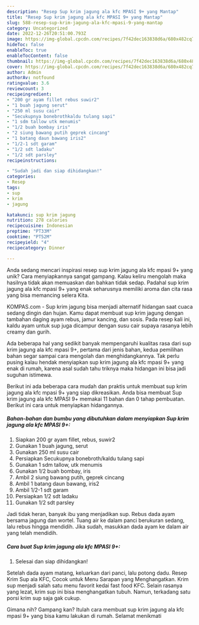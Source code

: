 ```yaml
---
description: "Resep Sup krim jagung ala kfc MPASI 9+ yang Mantap"
title: "Resep Sup krim jagung ala kfc MPASI 9+ yang Mantap"
slug: 588-resep-sup-krim-jagung-ala-kfc-mpasi-9-yang-mantap
category: Uncategorized
date: 2022-12-26T20:51:00.793Z
image: https://img-global.cpcdn.com/recipes/7f42dec163838d6a/680x482cq70/sup-krim-jagung-ala-kfc-mpasi-9-foto-resep-utama.jpg
hideToc: false
enableToc: true
enableTocContent: false
thumbnail: https://img-global.cpcdn.com/recipes/7f42dec163838d6a/680x482cq70/sup-krim-jagung-ala-kfc-mpasi-9-foto-resep-utama.jpg
cover: https://img-global.cpcdn.com/recipes/7f42dec163838d6a/680x482cq70/sup-krim-jagung-ala-kfc-mpasi-9-foto-resep-utama.jpg
author: Admin
authorAv: notfound
ratingvalue: 3.6
reviewcount: 3
recipeingredient:
- "200 gr ayam fillet rebus suwir2"
- "1 buah jagung serut"
- "250 ml susu cair"
- "Secukupnya bonebrothkaldu tulang sapi"
- "1 sdm tallow utk menumis"
- "1/2 buah bombay iris"
- "2 siung bawang putih geprek cincang"
- "1 batang daun bawang iris2"
- "1/2-1 sdt garam"
- "1/2 sdt ladaku"
- "1/2 sdt parsley"
recipeinstructions:

- "Sudah jadi dan siap dihidangkan!"
categories:
- Resep
tags:
- sup
- krim
- jagung

katakunci: sup krim jagung 
nutrition: 278 calories
recipecuisine: Indonesian
preptime: "PT33M"
cooktime: "PT52M"
recipeyield: "4"
recipecategory: Dinner

---
```





Anda sedang mencari inspirasi resep sup krim jagung ala kfc mpasi 9+ yang unik? Cara menyiapkannya sangat gampang. Kalau keliru mengolah maka hasilnya tidak akan memuaskan dan bahkan tidak sedap. Padahal sup krim jagung ala kfc mpasi 9+ yang enak seharusnya memiliki aroma dan cita rasa yang bisa memancing selera Kita.





KOMPAS.com - Sup krim jagung bisa menjadi alternatif hidangan saat cuaca sedang dingin dan hujan. Kamu dapat membuat sup krim jagung dengan tambahan daging ayam rebus, jamur kancing, dan sosis. Pada resep kali ini, kaldu ayam untuk sup juga dicampur dengan susu cair supaya rasanya lebih creamy dan gurih.

Ada beberapa hal yang sedikit banyak mempengaruhi kualitas rasa dari sup krim jagung ala kfc mpasi 9+, pertama dari jenis bahan, kedua pemilihan bahan segar sampai cara mengolah dan menghidangkannya. Tak perlu pusing kalau hendak menyiapkan sup krim jagung ala kfc mpasi 9+ yang enak di rumah, karena asal sudah tahu triknya maka hidangan ini bisa jadi suguhan istimewa.






Berikut ini ada beberapa cara mudah dan praktis untuk membuat sup krim jagung ala kfc mpasi 9+ yang siap dikreasikan. Anda bisa membuat Sup krim jagung ala kfc MPASI 9+ memakai 11 bahan dan 0 tahap pembuatan. Berikut ini cara untuk menyiapkan hidangannya.

<!--inarticleads1-->

##### Bahan-bahan dan bumbu yang dibutuhkan dalam menyiapkan Sup krim jagung ala kfc MPASI 9+:

1. Siapkan 200 gr ayam fillet, rebus, suwir2
1. Gunakan 1 buah jagung, serut
1. Gunakan 250 ml susu cair
1. Persiapkan Secukupnya bonebroth/kaldu tulang sapi
1. Gunakan 1 sdm tallow, utk menumis
1. Gunakan 1/2 buah bombay, iris
1. Ambil 2 siung bawang putih, geprek cincang
1. Ambil 1 batang daun bawang, iris2
1. Ambil 1/2-1 sdt garam
1. Persiapkan 1/2 sdt ladaku
1. Gunakan 1/2 sdt parsley


Jadi tidak heran, banyak ibu yang menjadikan sup. Rebus dada ayam bersama jagung dan wortel. Tuang air ke dalam panci berukuran sedang, lalu rebus hingga mendidih. Jika sudah, masukkan dada ayam ke dalam air yang telah mendidih. 

<!--inarticleads2-->

##### Cara buat Sup krim jagung ala kfc MPASI 9+:


1. Selesai dan siap dihidangkan!

Setelah dada ayam matang, keluarkan dari panci, lalu potong dadu. Resep Krim Sup ala KFC, Cocok untuk Menu Sarapan yang Menghangatkan. Krim sup menjadi salah satu menu favorit kedai fast food KFC. Selain rasanya yang lezat, krim sup ini bisa menghangatkan tubuh. Namun, terkadang satu porsi krim sup saja gak cukup. 

Gimana nih? Gampang kan? Itulah cara membuat sup krim jagung ala kfc mpasi 9+ yang bisa kamu lakukan di rumah. Selamat menikmati
